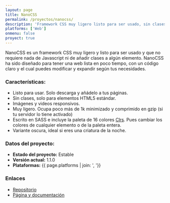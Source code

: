 ```yaml
---
layout: page
title: NanoCSS
permalink: /proyectos/nanocss/
description: 'Framework CSS muy ligero listo para ser usado, sin clases ni Javascript'
platforms: ['Web']
onmenu: false
proyect: true
---
```


NanoCSS es un framework CSS muy ligero y listo para ser usado y que no requiere nada de Javascript ni de añadir clases a algún elemento. NanoCSS ha sido diseñado para tener una web lista en poco tiempo, con un código claro y el cual puedes modificar y expandir según tus necesidades.

### Características:

* Listo para usar. Solo descarga y añádelo a tus páginas.
* Sin clases, solo para elementos HTML5 estándar.
* Imágenes y videos responsivos.
* Muy ligero. Ocupa poco más de 1k minimizado y comprimido en gzip (si tu servidor lo tiene activado)
* Escrito en SASS e incluye la paleta de 16 colores [Clrs](http://clrs.cc/). Pues cambiar los colores de cualquier elemento o de la paleta entera.
* Variante oscura, ideal si eres una criatura de la noche.


### Datos del proyecto:

* **Estado del proyecto:** Estable
* **Versión actual:** 1.1.0
* **Plataformas:** {{ page.platforms | join: ', '}}

### Enlaces

* [Repositorio](https://github.com/son-link/NanoCSS)
* [Página y documentación](https://son-link.github.io/NanoCSS)
